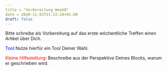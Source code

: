 ```yaml
---
title = "Vorbereitung Week0"
date = 2020-11-03T21:22:26+01:00
draft: false
---
```


Bitte schreibe als Vorbereitung auf das erste wöchentliche Treffen einen Artikel über Dich.

<span style="color:blue">Tool</span>
Nutze hierfür ein Tool Deiner Wahl.

<span style="color:red">Kleine Hilfestellung:</span>
Beschreibe aus der Perspektive Deines Blocks, warum er geschrieben wird.
